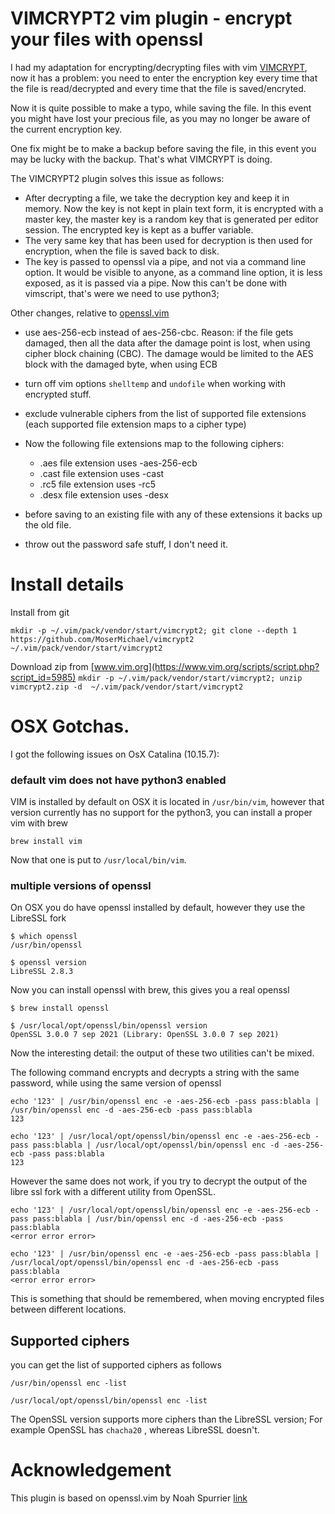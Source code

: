 # VIMCRYPT2 vim plugin - encrypt your files with openssl

I had my adaptation for encrypting/decrypting files with vim [VIMCRYPT](https://github.com/MoserMichael/vimcrypt), now it has a problem: you need to enter the encryption key every time that the file is read/decrypted and every time that the file is saved/encryted.

Now it is quite possible to make a typo, while saving the file. In this event you might have lost your precious file, as you may no longer be aware of the current encryption key.

One fix might be to make a backup before saving the file, in this event you may be lucky with the backup. That's what VIMCRYPT is doing.

The VIMCRYPT2 plugin solves this issue as follows:

- After decrypting a file, we take the decryption key and keep it in memory. Now the key is not kept in plain text form, it is encrypted with a master key, the master key is a random key that is generated per editor session. The encrypted key is kept as a buffer variable.
- The very same key that has been used for decryption is then used for encryption, when the file is saved back to disk.
- The key is passed to openssl via a pipe, and not via a command line option. It would be visible to anyone, as a command line option, it is less exposed, as it is passed via a pipe. Now this can't be done with vimscript, that's were we need to use python3;

Other changes, relative to [openssl.vim](https://github.com/vim-scripts/openssl.vim)

- use aes-256-ecb instead of aes-256-cbc. Reason: if the file gets damaged, then all the data after the damage point is lost, when using cipher block chaining (CBC). The damage would be limited to the AES block with the damaged byte, when using ECB
- turn off vim options ```shelltemp``` and ```undofile``` when working with encrypted stuff.
- exclude vulnerable ciphers from the list of supported file extensions (each supported file extension maps to a cipher type)
- Now the following file extensions map to the following ciphers:
    - .aes  file extension uses -aes-256-ecb
    - .cast file extension uses -cast
    - .rc5  file extension uses -rc5
    - .desx file extension uses -desx

- before saving to an existing file with any of these extensions it backs up the old file. 
- throw out the password safe stuff, I don't need it.

# Install details

Install from git

```mkdir -p ~/.vim/pack/vendor/start/vimcrypt2; git clone --depth 1 https://github.com/MoserMichael/vimcrypt2 ~/.vim/pack/vendor/start/vimcrypt2```
 
Download zip from [www.vim.org](https://www.vim.org/scripts/script.php?script_id=5985)
```mkdir -p ~/.vim/pack/vendor/start/vimcrypt2; unzip vimcrypt2.zip -d  ~/.vim/pack/vendor/start/vimcrypt2```

# OSX Gotchas.

I got the following issues on OsX Catalina (10.15.7):

### default vim does not have python3 enabled

VIM is installed by default on OSX it is located in ```/usr/bin/vim```, however that version currently has no support for the python3, you can install a proper vim with brew

```brew install vim```

Now that one is put to ```/usr/local/bin/vim```.

### multiple versions of openssl

On OSX you do have openssl installed by default, however they use the LibreSSL fork 

```
$ which openssl
/usr/bin/openssl

$ openssl version
LibreSSL 2.8.3
```

Now you can install openssl with brew, this gives you a real openssl

```
$ brew install openssl

$ /usr/local/opt/openssl/bin/openssl version
OpenSSL 3.0.0 7 sep 2021 (Library: OpenSSL 3.0.0 7 sep 2021)
```

Now the interesting detail: the output of these two utilities can't be mixed.

The following command encrypts and decrypts a string with the same password, while using the same version of openssl


```
echo '123' | /usr/bin/openssl enc -e -aes-256-ecb -pass pass:blabla | /usr/bin/openssl enc -d -aes-256-ecb -pass pass:blabla
123

echo '123' | /usr/local/opt/openssl/bin/openssl enc -e -aes-256-ecb -pass pass:blabla | /usr/local/opt/openssl/bin/openssl enc -d -aes-256-ecb -pass pass:blabla
123

```

However the same does not work, if you  try to decrypt the output of the libre ssl fork with a different utility from OpenSSL.

```
echo '123' | /usr/local/opt/openssl/bin/openssl enc -e -aes-256-ecb -pass pass:blabla | /usr/bin/openssl enc -d -aes-256-ecb -pass pass:blabla
<error error error>

echo '123' | /usr/bin/openssl enc -e -aes-256-ecb -pass pass:blabla | /usr/local/opt/openssl/bin/openssl enc -d -aes-256-ecb -pass pass:blabla
<error error error>

```

This is something that should be remembered, when moving encrypted files between different locations.

## Supported ciphers

you can get the list of supported ciphers as follows

```
/usr/bin/openssl enc -list

/usr/local/opt/openssl/bin/openssl enc -list
```

The OpenSSL version supports more ciphers than the LibreSSL version; 
For example OpenSSL has ```chacha20``` , whereas LibreSSL doesn't.

# Acknowledgement

This plugin is based on openssl.vim by Noah Spurrier [link](https://github.com/vim-scripts/openssl.vim)


